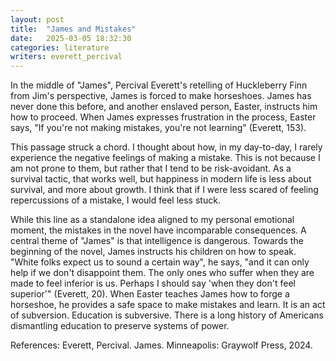 ```yaml
---
layout: post
title:  "James and Mistakes"
date:   2025-03-05 18:32:30
categories: literature 
writers: everett_percival
---
```


In the middle of "James", Percival Everett's retelling of Huckleberry Finn from Jim's perspective, James is forced to make horseshoes.  James has never done this before, and another enslaved person, Easter, instructs him how to proceed.  When James expresses frustration in the process, Easter says, "If you're not making mistakes, you're not learning" (Everett, 153).

This passage struck a chord.  I thought about how, in my day-to-day, I rarely experience the negative feelings of making a mistake.  This is not because I am not prone to them, but rather that I tend to be risk-avoidant.  As a survival tactic, that works well, but happiness in modern life is less about survival, and more about growth.  I think that if I were less scared of feeling repercussions of a mistake, I would feel less stuck.  

While this line as a standalone idea aligned to my personal emotional moment, the mistakes in the novel have incomparable consequences.  A central theme of "James" is that intelligence is dangerous.  Towards the beginning of the novel, James instructs his children on how to speak.  "White folks expect us to sound a certain way", he says, "and it can only help if we don't disappoint them. The only ones who suffer when they are made to feel inferior is us. Perhaps I should say 'when they don't feel superior'" (Everett, 20). When Easter teaches James how to forge a horseshoe, he provides a safe space to make mistakes and learn.  It is an act of subversion.  Education is subversive.  There is a long history of Americans dismantling education to preserve systems of power. 

References: 
Everett, Percival. James. Minneapolis: Graywolf Press, 2024.